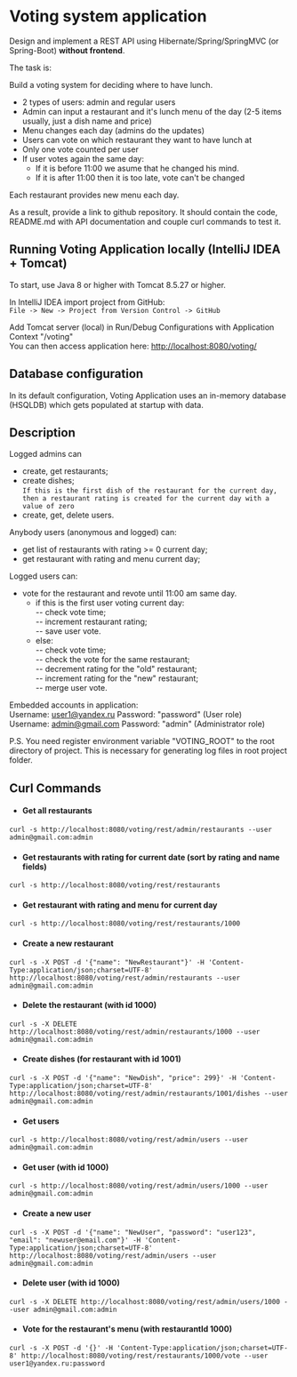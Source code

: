 # Voting system application

Design and implement a REST API using Hibernate/Spring/SpringMVC (or Spring-Boot) **without frontend**.

The task is:

Build a voting system for deciding where to have lunch.

 * 2 types of users: admin and regular users
 * Admin can input a restaurant and it's lunch menu of the day (2-5 items usually, just a dish name and price)
 * Menu changes each day (admins do the updates)
 * Users can vote on which restaurant they want to have lunch at
 * Only one vote counted per user
 * If user votes again the same day:
    - If it is before 11:00 we asume that he changed his mind.
    - If it is after 11:00 then it is too late, vote can't be changed

Each restaurant provides new menu each day.

As a result, provide a link to github repository. It should contain the code, README.md with API documentation and couple curl commands to test it.

## Running Voting Application locally (IntelliJ IDEA + Tomcat)
To start, use Java 8 or higher with Tomcat 8.5.27 or higher.  

In IntelliJ IDEA import project from GitHub:  
`File -> New -> Project from Version Control -> GitHub`

Add Tomcat server (local) in Run/Debug Configurations with Application Context "/voting"  
You can then access application here: <http://localhost:8080/voting/>

## Database configuration
In its default configuration, Voting Application uses an in-memory database (HSQLDB) which gets populated at startup with data.

## Description

Logged admins can
- create, get restaurants;
- create dishes;  
`If this is the first dish of the restaurant for the current day, then a restaurant rating is created for the current day with a value of zero`
- create, get, delete users.

Anybody users (anonymous and logged) can:
- get list of restaurants with rating >= 0 current day;
- get restaurant with rating and menu current day;
 
Logged users can:
- vote for the restaurant and revote until 11:00 am same day.  
    - if this is the first user voting current day:  
      -- check vote time;  
      -- increment restaurant rating;  
      -- save user vote.  
    - else:  
      -- check vote time;  
      -- check the vote for the same restaurant;  
      -- decrement rating for the "old" restaurant;  
      -- increment rating for the "new" restaurant;  
      -- merge user vote.


Embedded accounts in application:  
Username: user1@yandex.ru Password: "password" (User role)  
Username: admin@gmail.com Password: "admin" (Administrator role)

P.S. You need register environment variable "VOTING_ROOT" to the root directory of project.
This is necessary for generating log files in root project folder.


## Curl Commands

* #### Get all restaurants
`curl -s http://localhost:8080/voting/rest/admin/restaurants --user admin@gmail.com:admin`

* #### Get restaurants with rating for current date (sort by rating and name fields)
`curl -s http://localhost:8080/voting/rest/restaurants`

* #### Get restaurant with rating and menu for current day
`curl -s http://localhost:8080/voting/rest/restaurants/1000`

* #### Create a new restaurant
`curl -s -X POST -d '{"name": "NewRestaurant"}' -H 'Content-Type:application/json;charset=UTF-8' http://localhost:8080/voting/rest/admin/restaurants --user admin@gmail.com:admin`

* #### Delete the restaurant (with id 1000)
`curl -s -X DELETE http://localhost:8080/voting/rest/admin/restaurants/1000 --user admin@gmail.com:admin`
 
* #### Create dishes (for restaurant with id 1001)
`curl -s -X POST -d '{"name": "NewDish", "price": 299}' -H 'Content-Type:application/json;charset=UTF-8' http://localhost:8080/voting/rest/admin/restaurants/1001/dishes --user admin@gmail.com:admin`
  
* #### Get users
`curl -s http://localhost:8080/voting/rest/admin/users --user admin@gmail.com:admin`
  
* #### Get user (with id 1000)
`curl -s http://localhost:8080/voting/rest/admin/users/1000 --user admin@gmail.com:admin`
   
* #### Create a new user
`curl -s -X POST -d '{"name": "NewUser", "password": "user123", "email": "newuser@email.com"}' -H 'Content-Type:application/json;charset=UTF-8' http://localhost:8080/voting/rest/admin/users --user admin@gmail.com:admin`

* #### Delete user (with id 1000)
`curl -s -X DELETE http://localhost:8080/voting/rest/admin/users/1000 --user admin@gmail.com:admin`

* #### Vote for the restaurant's menu (with restaurantId 1000)
`curl -s -X POST -d '{}' -H 'Content-Type:application/json;charset=UTF-8' http://localhost:8080/voting/rest/restaurants/1000/vote --user user1@yandex.ru:password`